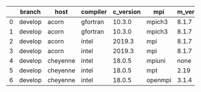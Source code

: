 |    | branch   | host     | compiler   | c_version   | mpi     | m_version   | o_g   | os    | build   | u_pass   | u_fail   | s_pass   | s_fail   | e_pass   | e_fail   | nuopc_pass   | nuopc_fail   | hash                                                                                                                     | modified            |
|----|----------|----------|------------|-------------|---------|-------------|-------|-------|---------|----------|----------|----------|----------|----------|----------|--------------|--------------|--------------------------------------------------------------------------------------------------------------------------|---------------------|
|  0 | develop  | acorn    | gfortran   | 10.3.0      | mpich3  | 8.1.7       | O     | Linux | Pass    | 11931    | queued   | 49       | 0        | 80       | 0        | 50           | 0            | [artifacts](https://github.com/esmf-org/esmf-test-artifacts/tree/acorn/develop/acorn/gfortran/10.3.0/O/mpich3/8.1.7)     | 02/11/2022_11:22:59 |
|  1 | develop  | acorn    | gfortran   | 10.3.0      | mpich3  | 8.1.7       | g     | Linux | Pass    | 13695    | 0        | 49       | 0        | 80       | 0        | 50           | 0            | [artifacts](https://github.com/esmf-org/esmf-test-artifacts/tree/acorn/develop/acorn/gfortran/10.3.0/g/mpich3/8.1.7)     | 02/11/2022_11:22:59 |
|  2 | develop  | acorn    | intel      | 2019.3      | mpi     | 8.1.7       | O     | Linux | Pass    | 11931    | queued   | 49       | 0        | 80       | 0        | 50           | 0            | [artifacts](https://github.com/esmf-org/esmf-test-artifacts/tree/acorn/develop/acorn/intel/2019.3/O/mpi/8.1.7)           | 02/11/2022_11:22:59 |
|  3 | develop  | acorn    | intel      | 2019.3      | mpi     | 8.1.7       | g     | Linux | Pass    | 11931    | queued   | 49       | 0        | 80       | 0        | 50           | 0            | [artifacts](https://github.com/esmf-org/esmf-test-artifacts/tree/acorn/develop/acorn/intel/2019.3/g/mpi/8.1.7)           | 02/11/2022_11:22:59 |
|  4 | develop  | cheyenne | intel      | 18.0.5      | mpiuni  | none        | O     | Linux | Pass    | queued   | queued   | queued   | queued   | queued   | queued   | queued       | queued       | [artifacts](https://github.com/esmf-org/esmf-test-artifacts/tree/cheyenne/develop/cheyenne/intel/18.0.5/O/mpiuni/none)   | 02/11/2022_11:25:51 |
|  5 | develop  | cheyenne | intel      | 18.0.5      | mpt     | 2.19        | g     | Linux | Fail    | 13695    | 0        | 49       | 0        | 80       | 0        | 50           | 0            | [artifacts](https://github.com/esmf-org/esmf-test-artifacts/tree/cheyenne/develop/cheyenne/intel/18.0.5/g/mpt/2.19)      | 02/11/2022_11:25:51 |
|  6 | develop  | cheyenne | intel      | 18.0.5      | openmpi | 3.1.4       | g     | Linux | Fail    | 13695    | 0        | 49       | 0        | 80       | 0        | 50           | 0            | [artifacts](https://github.com/esmf-org/esmf-test-artifacts/tree/cheyenne/develop/cheyenne/intel/18.0.5/g/openmpi/3.1.4) | 02/11/2022_11:25:51 |